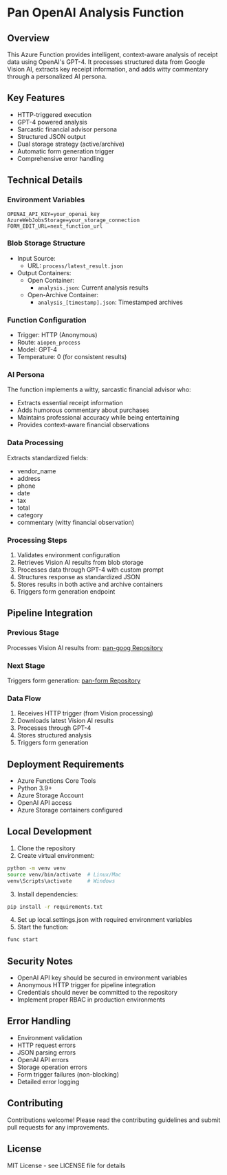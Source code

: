 # Pan OpenAI Analysis Function

## Overview
This Azure Function provides intelligent, context-aware analysis of receipt data using OpenAI's GPT-4. It processes structured data from Google Vision AI, extracts key receipt information, and adds witty commentary through a personalized AI persona.

## Key Features
- HTTP-triggered execution
- GPT-4 powered analysis
- Sarcastic financial advisor persona
- Structured JSON output
- Dual storage strategy (active/archive)
- Automatic form generation trigger
- Comprehensive error handling

## Technical Details

### Environment Variables
```
OPENAI_API_KEY=your_openai_key
AzureWebJobsStorage=your_storage_connection
FORM_EDIT_URL=next_function_url
```

### Blob Storage Structure
- Input Source:
  - URL: `process/latest_result.json`
- Output Containers:
  - Open Container: 
    - `analysis.json`: Current analysis results
  - Open-Archive Container:
    - `analysis_[timestamp].json`: Timestamped archives

### Function Configuration
- Trigger: HTTP (Anonymous)
- Route: `aiopen_process`
- Model: GPT-4
- Temperature: 0 (for consistent results)

### AI Persona
The function implements a witty, sarcastic financial advisor who:
- Extracts essential receipt information
- Adds humorous commentary about purchases
- Maintains professional accuracy while being entertaining
- Provides context-aware financial observations

### Data Processing
Extracts standardized fields:
- vendor_name
- address
- phone
- date
- tax
- total
- category
- commentary (witty financial observation)

### Processing Steps
1. Validates environment configuration
2. Retrieves Vision AI results from blob storage
3. Processes data through GPT-4 with custom prompt
4. Structures response as standardized JSON
5. Stores results in both active and archive containers
6. Triggers form generation endpoint

## Pipeline Integration

### Previous Stage
Processes Vision AI results from:
[pan-goog Repository](https://github.com/Fruitloop24/pan-goog)

### Next Stage
Triggers form generation:
[pan-form Repository](https://github.com/Fruitloop24/pan-form)

### Data Flow
1. Receives HTTP trigger (from Vision processing)
2. Downloads latest Vision AI results
3. Processes through GPT-4
4. Stores structured analysis
5. Triggers form generation

## Deployment Requirements
- Azure Functions Core Tools
- Python 3.9+
- Azure Storage Account
- OpenAI API access
- Azure Storage containers configured

## Local Development
1. Clone the repository
2. Create virtual environment:
```bash
python -m venv venv
source venv/bin/activate  # Linux/Mac
venv\Scripts\activate     # Windows
```
3. Install dependencies:
```bash
pip install -r requirements.txt
```
4. Set up local.settings.json with required environment variables
5. Start the function:
```bash
func start
```

## Security Notes
- OpenAI API key should be secured in environment variables
- Anonymous HTTP trigger for pipeline integration
- Credentials should never be committed to the repository
- Implement proper RBAC in production environments

## Error Handling
- Environment validation
- HTTP request errors
- JSON parsing errors
- OpenAI API errors
- Storage operation errors
- Form trigger failures (non-blocking)
- Detailed error logging

## Contributing
Contributions welcome! Please read the contributing guidelines and submit pull requests for any improvements.

## License
MIT License - see LICENSE file for details